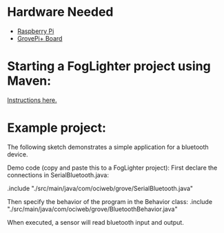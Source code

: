# Hardware Needed
- [Raspberry Pi](https://www.raspberrypi.org/)
- [GrovePi+ Board](https://www.dexterindustries.com/shop/grovepi-board/)

# Starting a FogLighter project using Maven: 
[Instructions here.](https://github.com/oci-pronghorn/FogLighter/blob/master/README.md)
 
# Example project:
 
The following sketch demonstrates a simple application for a bluetooth device.

Demo code (copy and paste this to a FogLighter project):
First declare the connections in SerialBluetooth.java:

.include "./src/main/java/com/ociweb/grove/SerialBluetooth.java"

Then specify the behavior of the program in the Behavior class:
.include "./src/main/java/com/ociweb/grove/BluetoothBehavior.java"

When executed, a sensor will read bluetooth input and output.
 
 
 
 
